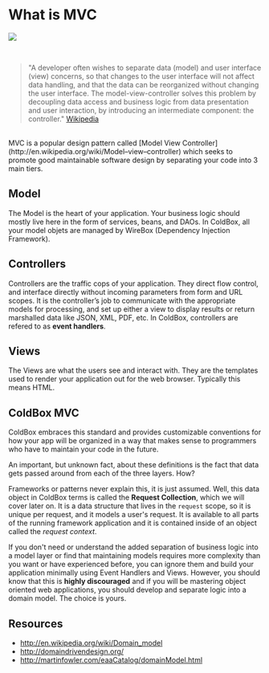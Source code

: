 # What is MVC

![](/images/mvc-overview.png)

<br>

>"A developer often wishes to separate data (model) and user interface (view) concerns, so that changes to the user interface will not affect data handling, and that the data can be reorganized without changing the user interface. The model-view-controller solves this problem by decoupling data access and business logic from data presentation and user interaction, by introducing an intermediate component: the controller." [Wikipedia](http://en.wikipedia.org/wiki/Model-view-controller)

<br>
MVC is a popular design pattern called [Model View Controller](http://en.wikipedia.org/wiki/Model–view–controller) which seeks to promote good maintainable software design by separating your code into 3 main tiers.

## Model
The Model is the heart of your application.  Your business logic should mostly live here in the form of services, beans, and DAOs.  In ColdBox, all your model objets are managed by WireBox (Dependency Injection Framework).

## Controllers
Controllers are the traffic cops of your application. They direct flow control, and interface directly without incoming parameters from form and URL scopes. It is the controller’s job to communicate with the appropriate models for processing, and set up either a view to display results or return marshalled data like JSON, XML, PDF, etc. In ColdBox, controllers are refered to as **event handlers**.

## Views
The Views are what the users see and interact with. They are the templates used to render your application out for the web browser. Typically this means HTML.

## ColdBox MVC
ColdBox embraces this standard and provides customizable conventions for how your app will be organized in a way that makes sense to programmers who have to maintain your code in the future.

An important, but unknown fact, about these definitions is the fact that data gets passed around from each of the three layers. How?

Frameworks or patterns never explain this, it is just assumed. Well, this data object in ColdBox terms is called the **Request Collection**, which we will cover later on. It is a data structure that lives in the `request` scope, so it is unique per request, and it models a user's request. It is available to all parts of the running framework application and it is contained inside of an object called the *request context*.

If you don't need or understand the added separation of business logic into a model layer or find that maintaining models requires more complexity than you want or have experienced before, you can ignore them and build your application minimally using Event Handlers and Views. However, you should know that this is **highly discouraged** and if you will be mastering object oriented web applications, you should develop and separate logic into a domain model. The choice is yours.

## Resources

* http://en.wikipedia.org/wiki/Domain_model
* http://domaindrivendesign.org/
* http://martinfowler.com/eaaCatalog/domainModel.html






